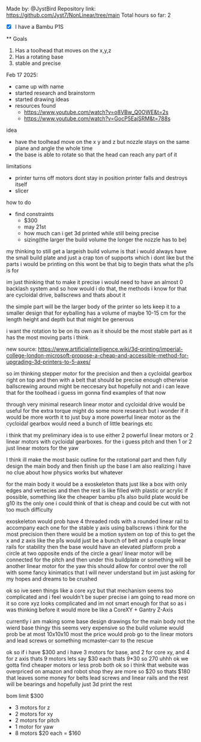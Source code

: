 Made by: @JystBird
Repository link: https://github.com/Jyst7/NonLinear/tree/main
Total hours so far: 2

- [x] I have a Bambu P1S

** Goals

1. Has a toolhead that moves on the x,y,z
2. Has a rotating base
3. stable and precise

Feb 17 2025:

- came up with name
- started research and brainstorm
- started drawing ideas
- resources found
    - https://www.youtube.com/watch?v=o8VBw_Q0OWE&t=2s
    - https://www.youtube.com/watch?v=GocP5EajSRM&t=788s

idea
- have the toolhead move on the x y and z but nozzle stays on the same plane and angle the whole time
- the base is able to rotate so that the head can reach any part of it

limitations
- printer turns off motors dont stay in position printer falls and destroys itself
- slicer

how to do
- find constraints
    - $300
    - may 21st
    - how much can i get 3d printed while still being precise
    - sizing(the larger the build volume the longer the nozzle has to be)

my thinking to still get a largeish build volume is that i would always have the small build plate and just a crap ton of supports which i dont like but the parts i would be printing on this wont be that big to begin thats what the p1s is for

im just thinking that to make it precise i would need to have an almost 0 backlash system and so how would i do that, the methods i know for that are cycloidal drive, ballscrews and thats about it

the simple part will be the larger body of the printer so lets keep it to a smaller design that for eyballing has a volume of maybe 10-15 cm for the length height and depth but that might be generous

i want the rotation to be on its own as it should be the most stable part as it has the most moving parts i think

new source: https://www.artificialintelligence.wiki/3d-printing/imperial-college-london-microsoft-propose-a-cheap-and-accessible-method-for-upgrading-3d-printers-to-5-axes/

so im thinking stepper motor for the precision and then a cycloidal gearbox right on top and then with a belt that should be precise enough otherwise ballscrewing around might be neccesary but hopefully not and i can leave that for the toolhead i guess im gonna find examples of that now

through very minimal research linear motor and cycloidal drive would be useful for the extra torque might do some more research but i wonder if it would be more worth it to just buy a more powerful linear motor as the cycloidal gearbox would need a bunch of little bearings etc

i think that my preliminary idea is to use either 2 powerful linear motors or 2 linear motors with cycloidal gearboxes. for the i guess pitch and then 1 or 2 just linear motors for the yaw

I think ill make the most basic outline for the rotational part and then fully design the main body and then finish up the base
I am also realizing i have no clue about how physics works but whatever

for the main body it would be a exoskeleton thats just like a box with only edges and vertecies and then the rest is like filled with plastic or acrylic if possible, something like the cheaper bambu p1s also build plate would be g10 its the only one i could think of that is cheap and could be cut with not too much difficulty

exoskeleton would prob have 4 threaded rods with a rounded linear rail to accompany each one for the stable y axis using ballscrews i think for the most precision
then there would be a motion system on top of this to get the x and z axis like the p1s would just be a bunch of belt and a couple linear rails for stability
then the base would have an elevated platform prob a circle at two opposite ends of the circle a gear/ linear motor will be connected for the pitch and then under this buildplate or something will be another linear motor for the yaw this should allow for control over the roll with some fancy kinimatics that I will never understand but im just asking for my hopes and dreams to be crushed

ok so ive seen things like a core xyz but that mechanism seems too complicated and i feel wouldn't be super precise i am going to read more on it so core xyz looks complicated and im not smart enough for that so as i was thinking before it would more be like a CoreXY + Gantry Z-Axis

currently i am making some base design drawings for the main body not the wierd base thingy
this seems very expensive so the build volume would prob be at most 10x10x10
most the price would prob go to the linear motors and lead screws or something mcmaster-carr to the rescue

ok so if i have $300 and i have 3 motors for base, and 2 for core xy, and 4 for z axis thats 9 motors lets say $30 each thats 9*30 so 270 uhhh ok we gotta find cheaper motors or less prob both ok so i think that website was overpriced on amazon and robot shop they are more so $20 so thats $180 that leaves some money for belts lead screws and linear rails and the rest will be bearings and hopefully just 3d print the rest


bom
limit $300
- 3 motors for z
- 2 motors for xy
- 2 motors for pitch
- 1 motor for yaw
- 8 motors $20 each
= $160

